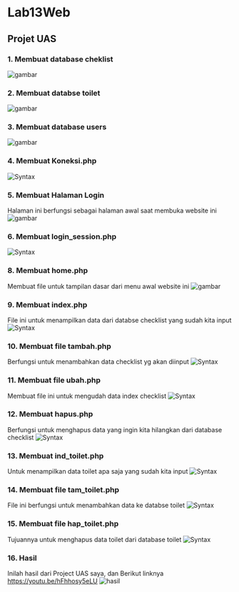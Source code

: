 # Lab13Web
## Projet UAS

### 1.	Membuat database cheklist
![gambar](ssdb/ss1.png)

### 2.	Membuat databse toilet
![gambar](ssdb/ss2.png)

### 3.	Membuat database users
![gambar](ssdb/ss3.png)

### 4.	Membuat Koneksi.php
![Syntax](sscd/lgn.png)

### 5.	Membuat Halaman Login
Halaman ini berfungsi sebagai halaman awal saat membuka website ini
![gambar](sscd/ss1.png)

### 6.	Membuat login_session.php
![Syntax](sscd/ssn.png)

### 8.	Membuat home.php
Membuat file untuk tampilan dasar dari menu awal website ini
![gambar](sscd/ss2.png)

### 9.	Membuat index.php
File ini untuk menampilkan data dari databse checklist yang sudah kita input
![Syntax](sscd/ss3.png)


### 10.	Membuat file tambah.php
Berfungsi untuk menambahkan data checklist yg akan diinput
![Syntax](sscd/ss4.png)

### 11.	Membuat file ubah.php
Membuat file ini untuk mengudah data index checklist
![Syntax](sscd/ss5.png)

### 12.	Membuat hapus.php
Berfungsi untuk menghapus data yang ingin kita hilangkan dari database checklist
![Syntax](sscd/ss6.png)

### 13.	Membuat ind_toilet.php
Untuk menampilkan data toilet apa saja yang sudah kita input
![Syntax](sscd/ss8.png)

### 14.	Membuat file tam_toilet.php
File ini berfungsi untuk menambahkan data ke databse toilet
![Syntax](sscd/ss7.png)

### 15.	Membuat file hap_toilet.php
Tujuannya untuk menghapus data toilet dari database toilet
![Syntax](sscd/hps.png)

### 16.	Hasil
Inilah hasil dari Project UAS saya, dan Berikut linknya https://youtu.be/hFhhosy5eLU
![hasil](sscd/hsl.png)
